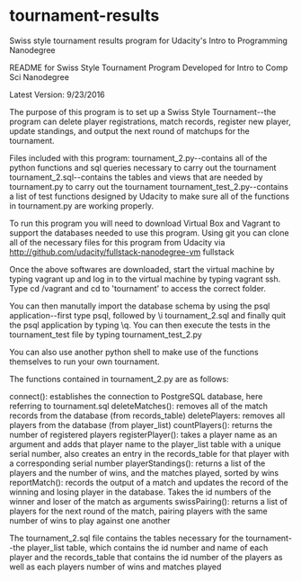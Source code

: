 # tournament-results
Swiss style tournament results program for Udacity's Intro to Programming Nanodegree

README for Swiss Style Tournament Program Developed for Intro to Comp Sci Nanodegree

Latest Version: 9/23/2016

The purpose of this program is to set up a Swiss Style Tournament--the program can delete player registrations,
match records, register new player, update standings, and output the next round of matchups for the tournament.

Files included with this program:
tournament_2.py--contains all of the python functions and sql queries necessary to carry out the tournament
tournament_2.sql--contains the tables and views that are needed by tournament.py to carry out the tournament
tournament_test_2.py--contains a list of test functions designed by Udacity to make sure all of the functions 
in tournament.py are working properly.

To run this program you will need to download Virtual Box and Vagrant to support the databases
needed to use this program.  Using git you can clone all of the necessary files for this program from Udacity via 
http://github.com/udacity/fullstack-nanodegree-vm fullstack

Once the above softwares are downloaded, start the virtual machine by typing vagrant up and log in to the 
virtual machine by typing vagrant ssh.
Type cd /vagrant and cd to 'tournament' to access the correct folder.

You can then manutally import the database schema by using the psql application--first type psql,
followed by \i tournament_2.sql and finally quit the psql application by typing \q.
You can then execute the tests in the tournament_test file by typing tournament_test_2.py

You can also use another python shell to make use of the functions themselves to run your own tournament. 

The functions contained in tournament_2.py are as follows:

connect(): establishes the connection to PostgreSQL database, here referring to tournament.sql
deleteMatches(): removes all of the match records from the database (from records_table)
deletePlayers: removes all players from the database (from player_list)
countPlayers(): returns the number of registered players 
registerPlayer(): takes a player name as an argument and adds that player name to the player_list table with a 
		unique serial number, also creates an entry in the records_table for that player with a corresponding
		serial number
playerStandings(): returns a list of the players and the number of wins, and the matches played, sorted by wins
reportMatch(): records the output of a match and updates the record of the winning and losing player in the database.
		Takes the id numbers of the winner and loser of the match as arguments
swissPairing(): returns a list of players for the next round of the match, pairing players with the same number of wins
		to play against one another

The tournament_2.sql file contains the tables necessary for the tournament--the player_list table, which contains
	the id number and name of each player and the records_table that contains the id number of the players
	as well as each players number of wins and matches played

